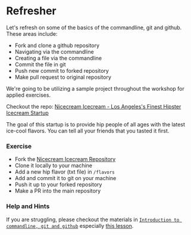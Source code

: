# Refresher

Let's refresh on some of the basics of the commandline, git and github. These areas include:

- Fork and clone a github repository
- Navigating via the commandline
- Creating a file via the commandline
- Commit the file in git
- Push new commit to forked repository
- Make pull request to original repository

We're going to be utilizing a sample project throughout the workshop for applied exercises.

Checkout the repo: [Nicecream Icecream - Los Angeles's Finest Hipster Icecream Startup](https://github.com/ndanielsen/nicecream.github.io)

The goal of this startup is to provide hip people of all ages with the latest ice-cool flavors. You can tell all your friends that you tasted it first.


### Exercise

- Fork the [Nicecream Icecream Repository](https://github.com/ndanielsen/nicecream.github.io)
- Clone it locally to your machine
- Add a new hip flavor (txt file) in `/flavors`
- Add and commit it to git on your machine 
- Push it up to your forked repository
- Make a PR into the main repository


### Help and Hints

If you are struggling, please checkout the materials in [`Introduction to commandline, git and github`](https://github.com/ndanielsen/intro-cli-git-github) especially [this lesson](https://github.com/ndanielsen/intro-cli-git-github/blob/master/materials/3-Github.md).